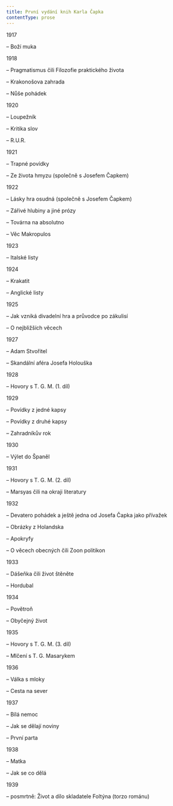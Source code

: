 ```yaml
---
title: První vydání knih Karla Čapka
contentType: prose
---
```


<section>

1917

– Boží muka

1918

– Pragmatismus čili Filozofie praktického života

– Krakonošova zahrada

– Nůše pohádek

1920

– Loupežník

– Kritika slov

– R.U.R.

1921

– Trapné povídky

– Ze života hmyzu (společně s Josefem Čapkem)

1922

– Lásky hra osudná (společně s Josefem Čapkem)

– Zářivé hlubiny a jiné prózy

– Továrna na absolutno

– Věc Makropulos

1923

– Italské listy

1924

– Krakatit

– Anglické listy

1925

– Jak vzniká divadelní hra a průvodce po zákulisí

– O nejbližších věcech

1927

– Adam Stvořitel

– Skandální aféra Josefa Holouška

1928

– Hovory s T. G. M. (1. díl)

1929

– Povídky z jedné kapsy

– Povídky z druhé kapsy

– Zahradníkův rok

1930

– Výlet do Španěl

1931

– Hovory s T. G. M. (2. díl)

– Marsyas čili na okraji literatury

1932

– Devatero pohádek a ještě jedna od Josefa Čapka jako přívažek

– Obrázky z Holandska

– Apokryfy

– O věcech obecných čili Zoon politikon

1933

– Dášeňka čili život štěněte

– Hordubal

1934

– Povětroň

– Obyčejný život

1935

– Hovory s T. G. M. (3. díl)

– Mlčení s T. G. Masarykem

1936

– Válka s mloky

– Cesta na sever

1937

– Bílá nemoc

– Jak se dělají noviny

– První parta

1938

– Matka

– Jak se co dělá

1939

– posmrtně: Život a dílo skladatele Foltýna (torzo románu)

</section>

[^1]: Mary, jak se daří? Pěkně jsi hrála! _Pozn. red_.

[^2]: Máš talent, … ty jsi tak chytrá! Pověz, co by ti měl papa darovat? _Pozn. red._

[^3]: Nechtěla bych mít jen tolik hodin. _Pozn. red._

[^4]: No no, přirozeně … ne, jak jsi chytrá! _Pozn. red._

[^5]: Ano, mé dítě, to můžeš. _Pozn. red._

[^6]: A, to jste vy. _Pozn. red._

[^7]: Ano, paní hraběnko. _Pozn. red._

[^8]: Snad nečekáte, že se omluvím? _Pozn. red._

[^9]: Nuže, není tedy důvod, abyste mi stála v cestě. _Pozn. red._

[^10]: Vezměte si švestky, slečno. _Pozn. red._

[^11]: Díky, díky, paní hraběnko.“ _Pozn. red._

[^12]: Bájný obr Argus (Argos) měl mnoho očí, z nichž jedno stále bdělo. _Pozn. red._

[^13]: … seď rovně! _Pozn. red._

[^14]: Mohu se projet? _Pozn. red._

[^15]: Pojedeš s námi? _Pozn. red._

[^16]: Výřit – vejrat. _Pozn. red._

[^17]: Co, Olga nejde? _Pozn. red._

[^18]: Komplicita (z franc.) – srozumění. _Pozn. red._

[^19]: Lambrekýny (franc.) – obloukové záclonky, závěsy. _Pozn. red._
